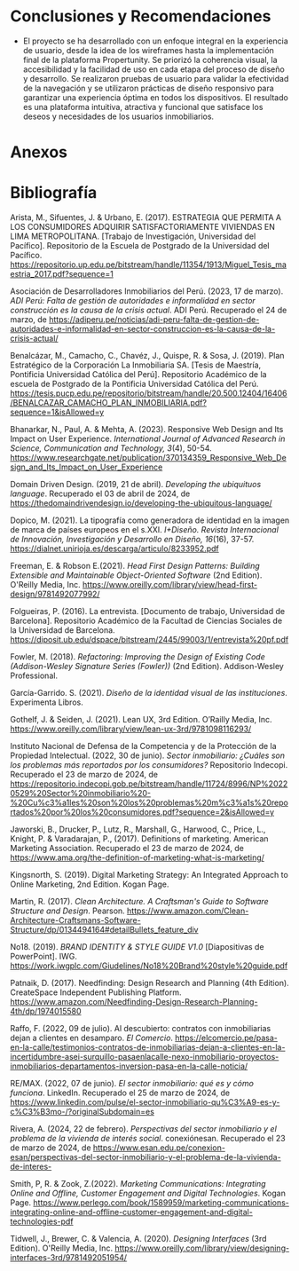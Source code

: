 # Conclusiones y Recomendaciones

- El proyecto se ha desarrollado con un enfoque integral en la experiencia de usuario, desde la idea de los wireframes hasta la implementación final de la plataforma Propertunity. Se priorizó la coherencia visual, la accesibilidad y la facilidad de uso en cada etapa del proceso de diseño y desarrollo. Se realizaron pruebas de usuario para validar la efectividad de la navegación y se utilizaron prácticas de diseño responsivo para garantizar una experiencia óptima en todos los dispositivos. El resultado es una plataforma intuitiva, atractiva y funcional que satisface los deseos y necesidades de los usuarios inmobiliarios.


# Anexos

# Bibliografía

Arista, M., Sifuentes, J. & Urbano, E. (2017). ESTRATEGIA QUE PERMITA A LOS CONSUMIDORES ADQUIRIR SATISFACTORIAMENTE VIVIENDAS EN LIMA METROPOLITANA. [Trabajo de Investigación, Universidad del Pacífico]. Repositorio de la Escuela de Postgrado de la Universidad del Pacífico. https://repositorio.up.edu.pe/bitstream/handle/11354/1913/Miguel_Tesis_maestria_2017.pdf?sequence=1

Asociación de Desarrolladores Inmobiliarios del Perú. (2023, 17 de marzo). *ADI Perú: Falta de gestión de autoridades e informalidad en sector construcción es la causa de la crisis actual*. ADI Perú. Recuperado  el 24 de marzo, de https://adiperu.pe/noticias/adi-peru-falta-de-gestion-de-autoridades-e-informalidad-en-sector-construccion-es-la-causa-de-la-crisis-actual/

Benalcázar, M., Camacho, C., Chavéz, J., Quispe, R. & Sosa, J. (2019). Plan Estratégico de la Corporación La Inmobiliaria SA. [Tesis de Maestría, Pontificia Universidad Católica del Perú]. Repositorio Académico de la escuela de Postgrado de la Pontificia Universidad Católica del Perú. https://tesis.pucp.edu.pe/repositorio/bitstream/handle/20.500.12404/16406/BENALCAZAR_CAMACHO_PLAN_INMOBILIARIA.pdf?sequence=1&isAllowed=y

Bhanarkar, N., Paul, A. & Mehta, A. (2023). Responsive Web Design and Its Impact on User Experience. *International Journal of Advanced Research in Science, Communication and Technology, 3*(4), 50-54. https://www.researchgate.net/publication/370134359_Responsive_Web_Design_and_Its_Impact_on_User_Experience 

Domain Driven Design. (2019, 21 de abril). *Developing the ubiquituos language*. Recuperado el 03 de abril de 2024, de https://thedomaindrivendesign.io/developing-the-ubiquitous-language/ 

Dopico, M. (2021). La tipografía como generadora
de identidad en la imagen de marca
de países europeos en el s.XXI. *I+Diseño. Revista Internacional de Innovación, Investigación y Desarrollo en Diseño, 16*(16), 37-57. https://dialnet.unirioja.es/descarga/articulo/8233952.pdf 

Freeman, E. & Robson E.(2021). *Head First Design Patterns: Building Extensible and Maintainable Object-Oriented Software* (2nd Edition). O'Reilly Media, Inc. https://www.oreilly.com/library/view/head-first-design/9781492077992/

Folgueiras, P. (2016). La entrevista. [Documento de trabajo, Universidad de Barcelona]. Repositorio Académico de la Facultad de Ciencias Sociales de la Universidad de Barcelona. https://diposit.ub.edu/dspace/bitstream/2445/99003/1/entrevista%20pf.pdf 

Fowler, M. (2018). *Refactoring: Improving the Design of Existing Code (Addison-Wesley Signature Series (Fowler))* (2nd Edition). Addison-Wesley Professional. 

García-Garrido. S. (2021). *Diseño de la identidad visual de las instituciones*. Experimenta Libros.

Gothelf, J. & Seiden, J. (2021). Lean UX, 3rd Edition. O’Railly Media, Inc. https://www.oreilly.com/library/view/lean-ux-3rd/9781098116293/

Instituto Nacional de Defensa de la Competencia y de la Protección de la Propiedad Intelectual. (2022, 30 de junio). *Sector inmobiliario: ¿Cuáles son los problemas más reportados por los consumidores?* Repositorio Indecopi. Recuperado el 23 de marzo de 2024, de https://repositorio.indecopi.gob.pe/bitstream/handle/11724/8996/NP%20220529%20Sector%20inmobiliario%20-%20Cu%c3%a1les%20son%20los%20problemas%20m%c3%a1s%20reportados%20por%20los%20consumidores.pdf?sequence=2&isAllowed=y

Jaworski, B., Drucker, P., Lutz, R., Marshall, G., Harwood, C., Price, L., Knight, P. & Varadarajan, P., (2017). Definitions of marketing. American Marketing Association. Recuperado el 23 de marzo de 2024, de https://www.ama.org/the-definition-of-marketing-what-is-marketing/ 

Kingsnorth, S. (2019). Digital Marketing Strategy: An Integrated Approach to Online Marketing, 2nd Edition. Kogan Page.

Martin, R. (2017). *Clean Architecture. A Craftsman's Guide to Software Structure and Design*. Pearson. https://www.amazon.com/Clean-Architecture-Craftsmans-Software-Structure/dp/0134494164#detailBullets_feature_div 


No18. (2019). *BRAND IDENTITY & STYLE GUIDE V1.0* [Diapositivas de PowerPoint]. IWG. https://work.iwgplc.com/Giudelines/No18%20Brand%20style%20guide.pdf 

Patnaik, D. (2017). Needfinding: Design Research and Planning (4th Edition). CreateSpace Independent Publishing Platform. https://www.amazon.com/Needfinding-Design-Research-Planning-4th/dp/1974015580

Raffo, F. (2022, 09 de julio). Al descubierto: contratos con inmobiliarias dejan a clientes en desamparo. *El Comercio*. https://elcomercio.pe/pasa-en-la-calle/testimonios-contratos-de-inmobiliarias-dejan-a-clientes-en-la-incertidumbre-asei-surquillo-pasaenlacalle-nexo-inmobiliario-proyectos-inmobiliarios-departamentos-inversion-pasa-en-la-calle-noticia/

RE/MAX. (2022, 07 de junio). *El sector inmobiliario: qué es y cómo funciona*. LinkedIn. Recuperado el 25 de marzo de 2024, de https://www.linkedin.com/pulse/el-sector-inmobiliario-qu%C3%A9-es-y-c%C3%B3mo-/?originalSubdomain=es

Rivera, A. (2024, 22 de febrero). *Perspectivas del sector inmobiliario y el problema de la vivienda de interés social*. conexiónesan. Recuperado el 23 de marzo de 2024, de https://www.esan.edu.pe/conexion-esan/perspectivas-del-sector-inmobiliario-y-el-problema-de-la-vivienda-de-interes-

Smith, P, R. & Zook, Z.(2022). *Marketing Communications: Integrating Online and Offline, Customer Engagement and Digital Technologies*. Kogan Page. https://www.perlego.com/book/1589959/marketing-communications-integrating-online-and-offline-customer-engagement-and-digital-technologies-pdf 

Tidwell, J., Brewer, C. & Valencia, A. (2020). *Designing Interfaces* (3rd Edition). O'Reilly Media, Inc. https://www.oreilly.com/library/view/designing-interfaces-3rd/9781492051954/

